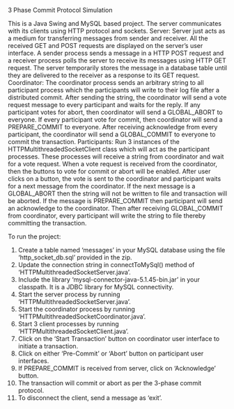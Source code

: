 3 Phase Commit Protocol Simulation

This is a Java Swing and MySQL based project. The server communicates with its clients using HTTP protocol and sockets. 
Server: Server just acts as a medium for transferring messages from sender and receiver. All the received GET and POST requests are displayed on the server’s user interface. A sender process sends a message in a HTTP POST request and a receiver process polls the server to receive its messages using HTTP GET request. The server temporarily stores the message in a database table until they are delivered to the receiver as a response to its GET request.
Coordinator: The coordinator process sends an arbitrary string to all participant process which the participants will write to their log file after a distributed commit. After sending the string, the coordinator will send a vote request message to every participant and waits for the reply. If any participant votes for abort, then coordinator will send a GLOBAL_ABORT to everyone. If every participant vote for commit, then coordinator will send a PREPARE_COMMIT to everyone. After receiving acknowledge from every participant, the coordinator will send a GLOBAL_COMMIT to everyone to commit the transaction.
Participants: Run 3 instances of the HTTPMultithreadedSocketClient class which will act as the participant processes. These processes will receive a string from coordinator and wait for a vote request. When a vote request is received from the coordinator, then the buttons to vote for commit or abort will be enabled. After user clicks on a button, the vote is sent to the coordinator and participant waits for a next message from the coordinator. If the next message is a GLOBAL_ABORT then the string will not be written to file and transaction will be aborted. If the message is PREPARE_COMMIT then participant will send an acknowledge to the coordinator. Then after receiving GLOBAL_COMMIT from coordinator, every participant will write the string to file thereby committing the transaction.

To run the project:
1)	Create a table named ‘messages’ in your MySQL database using the file ‘http_socket_db.sql’ provided in the zip.
2)	Update the connection string in connectToMySql() method of ‘HTTPMultithreadedSocketServer.java’.
3)	Include the library ‘mysql-connector-java-5.1.45-bin.jar’ in your classpath. It is a JDBC library for MySQL connectivity.
4)	Start the server process by running ‘HTTPMultithreadedSocketServer.java’.
5)	Start the coordinator process by running ‘HTTPMultithreadedSocketCoordinator.java’.
6)	Start 3 client processes by running ‘HTTPMultithreadedSocketClient.java’.
7)	Click on the ‘Start Transaction’ button on coordinator user interface to initiate a transaction.
8)	Click on either ‘Pre-Commit’ or ‘Abort’ button on participant user interfaces.
9)	If PREPARE_COMMIT is received from server, click on ‘Acknowledge’ button.
10)	The transaction will commit or abort as per the 3-phase commit protocol.
11)	To disconnect the client, send a message as ‘exit’.
